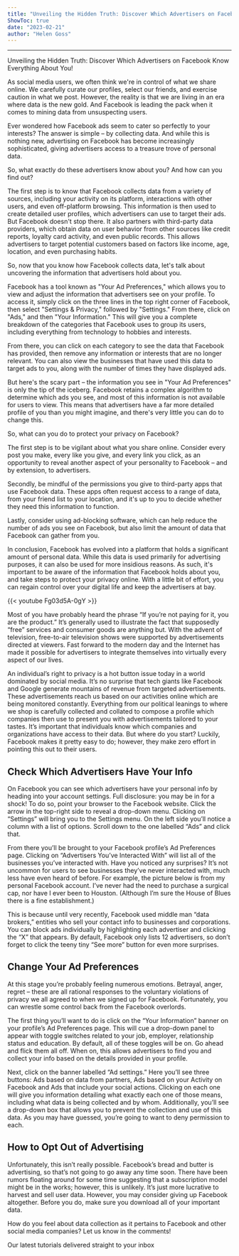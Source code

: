 ```yaml
---
title: "Unveiling the Hidden Truth: Discover Which Advertisers on Facebook Know Everything About You!"
ShowToc: true 
date: "2023-02-21"
author: "Helen Goss"
---
```

*****
Unveiling the Hidden Truth: Discover Which Advertisers on Facebook Know Everything About You!

As social media users, we often think we're in control of what we share online. We carefully curate our profiles, select our friends, and exercise caution in what we post. However, the reality is that we are living in an era where data is the new gold. And Facebook is leading the pack when it comes to mining data from unsuspecting users.

Ever wondered how Facebook ads seem to cater so perfectly to your interests? The answer is simple – by collecting data. And while this is nothing new, advertising on Facebook has become increasingly sophisticated, giving advertisers access to a treasure trove of personal data.

So, what exactly do these advertisers know about you? And how can you find out?

The first step is to know that Facebook collects data from a variety of sources, including your activity on its platform, interactions with other users, and even off-platform browsing. This information is then used to create detailed user profiles, which advertisers can use to target their ads. But Facebook doesn't stop there. It also partners with third-party data providers, which obtain data on user behavior from other sources like credit reports, loyalty card activity, and even public records. This allows advertisers to target potential customers based on factors like income, age, location, and even purchasing habits.

So, now that you know how Facebook collects data, let's talk about uncovering the information that advertisers hold about you.

Facebook has a tool known as "Your Ad Preferences," which allows you to view and adjust the information that advertisers see on your profile. To access it, simply click on the three lines in the top right corner of Facebook, then select "Settings & Privacy," followed by "Settings." From there, click on "Ads," and then "Your Information." This will give you a complete breakdown of the categories that Facebook uses to group its users, including everything from technology to hobbies and interests.

From there, you can click on each category to see the data that Facebook has provided, then remove any information or interests that are no longer relevant. You can also view the businesses that have used this data to target ads to you, along with the number of times they have displayed ads.

But here's the scary part – the information you see in "Your Ad Preferences" is only the tip of the iceberg. Facebook retains a complex algorithm to determine which ads you see, and most of this information is not available for users to view. This means that advertisers have a far more detailed profile of you than you might imagine, and there's very little you can do to change this.

So, what can you do to protect your privacy on Facebook?

The first step is to be vigilant about what you share online. Consider every post you make, every like you give, and every link you click, as an opportunity to reveal another aspect of your personality to Facebook – and by extension, to advertisers.

Secondly, be mindful of the permissions you give to third-party apps that use Facebook data. These apps often request access to a range of data, from your friend list to your location, and it's up to you to decide whether they need this information to function.

Lastly, consider using ad-blocking software, which can help reduce the number of ads you see on Facebook, but also limit the amount of data that Facebook can gather from you.

In conclusion, Facebook has evolved into a platform that holds a significant amount of personal data. While this data is used primarily for advertising purposes, it can also be used for more insidious reasons. As such, it's important to be aware of the information that Facebook holds about you, and take steps to protect your privacy online. With a little bit of effort, you can regain control over your digital life and keep the advertisers at bay.

{{< youtube Fg03d5A-0gY >}} 



Most of you have probably heard the phrase “If you’re not paying for it, you are the product.” It’s generally used to illustrate the fact that supposedly “free” services and consumer goods are anything but. With the advent of television, free-to-air television shows were supported by advertisements directed at viewers. Fast forward to the modern day and the Internet has made it possible for advertisers to integrate themselves into virtually every aspect of our lives.
 
An individual’s right to privacy is a hot button issue today in a world dominated by social media. It’s no surprise that tech giants like Facebook and Google generate mountains of revenue from targeted advertisements. These advertisements reach us based on our activities online which are being monitored constantly. Everything from our political leanings to where we shop is carefully collected and collated to compose a profile which companies then use to present you with advertisements tailored to your tastes. It’s important that individuals know which companies and organizations have access to their data. But where do you start? Luckily, Facebook makes it pretty easy to do; however, they make zero effort in pointing this out to their users.
 
## Check Which Advertisers Have Your Info
 
On Facebook you can see which advertisers have your personal info by heading into your account settings. Full disclosure: you may be in for a shock! To do so, point your browser to the Facebook website. Click the arrow in the top-right side to reveal a drop-down menu. Clicking on “Settings” will bring you to the Settings menu. On the left side you’ll notice a column with a list of options. Scroll down to the one labelled “Ads” and click that.
 
From there you’ll be brought to your Facebook profile’s Ad Preferences page. Clicking on “Advertisers You’ve Interacted With” will list all of the businesses you’ve interacted with. Have you noticed any surprises? It’s not uncommon for users to see businesses they’ve never interacted with, much less have even heard of before. For example, the picture below is from my personal Facebook account. I’ve never had the need to purchase a surgical cap, nor have I ever been to Houston. (Although I’m sure the House of Blues there is a fine establishment.)
 
This is because until very recently, Facebook used middle man “data brokers,” entities who sell your contact info to businesses and corporations. You can block ads individually by highlighting each advertiser and clicking the “X” that appears. By default, Facebook only lists 12 advertisers, so don’t forget to click the teeny tiny “See more” button for even more surprises.
 
## Change Your Ad Preferences
 
At this stage you’re probably feeling numerous emotions. Betrayal, anger, regret – these are all rational responses to the voluntary violations of privacy we all agreed to when we signed up for Facebook. Fortunately, you can wrestle some control back from the Facebook overlords.
 
The first thing you’ll want to do is click on the “Your Information” banner on your profile’s Ad Preferences page. This will cue a drop-down panel to appear with toggle switches related to your job, employer, relationship status and education. By default, all of these toggles will be on. Go ahead and flick them all off. When on, this allows advertisers to find you and collect your info based on the details provided in your profile.
 
Next, click on the banner labelled “Ad settings.” Here you’ll see three buttons: Ads based on data from partners, Ads based on your Activity on Facebook and Ads that include your social actions. Clicking on each one will give you information detailing what exactly each one of those means, including what data is being collected and by whom. Additionally, you’ll see a drop-down box that allows you to prevent the collection and use of this data. As you may have guessed, you’re going to want to deny permission to each.
 
## How to Opt Out of Advertising
 
Unfortunately, this isn’t really possible. Facebook’s bread and butter is advertising, so that’s not going to go away any time soon. There have been rumors floating around for some time suggesting that a subscription model might be in the works; however, this is unlikely. It’s just more lucrative to harvest and sell user data. However, you may consider giving up Facebook altogether. Before you do, make sure you download all of your important data.
 
How do you feel about data collection as it pertains to Facebook and other social media companies? Let us know in the comments!
 
Our latest tutorials delivered straight to your inbox




